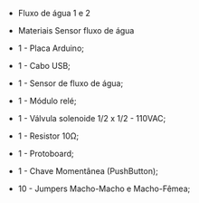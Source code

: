 * Fluxo de água 1 e 2 

* Materiais Sensor fluxo de água
* 1 - Placa Arduino;
* 1 - Cabo USB;
* 1 - Sensor de fluxo de água;
* 1 - Módulo relé;
* 1 - Válvula solenoide 1/2 x 1/2 - 110VAC;
* 1 - Resistor 10Ω;
* 1 - Protoboard;
* 1 - Chave Momentânea (PushButton);
* 10 - Jumpers Macho-Macho e Macho-Fêmea;
